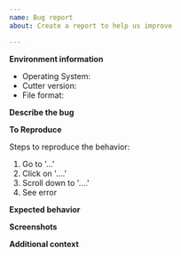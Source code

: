 ```yaml
---
name: Bug report
about: Create a report to help us improve

---
```


**Environment information**
* Operating System:
* Cutter version:
* File format:

**Describe the bug**

<!-- A clear and concise description of what the bug is. -->

**To Reproduce**

Steps to reproduce the behavior:
1. Go to '...'
2. Click on '....'
3. Scroll down to '....'
4. See error

**Expected behavior**

<!-- A clear and concise description of what you expected to happen. -->


**Screenshots**

<!-- If applicable, add screenshots to help explain your problem. -->


**Additional context**

<!-- Add any other context about the problem here. -->
